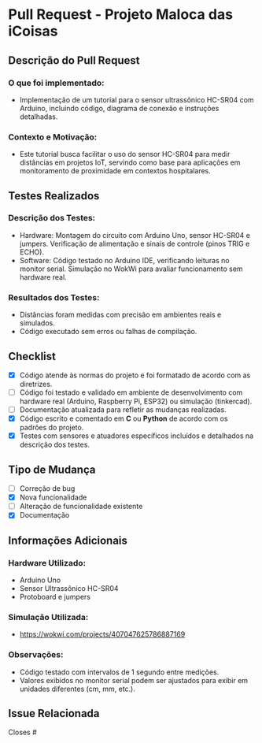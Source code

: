 # Pull Request - Projeto Maloca das iCoisas

## Descrição do Pull Request

### O que foi implementado:
- Implementação de um tutorial para o sensor ultrassônico HC-SR04 com Arduino, incluindo código, diagrama de conexão e instruções detalhadas.

### Contexto e Motivação:
-  Este tutorial busca facilitar o uso do sensor HC-SR04 para medir distâncias em projetos IoT, servindo como base para aplicações em monitoramento de proximidade em contextos hospitalares.

## Testes Realizados

### Descrição dos Testes:
- Hardware:
Montagem do circuito com Arduino Uno, sensor HC-SR04 e jumpers.
Verificação de alimentação e sinais de controle (pinos TRIG e ECHO).
- Software:
Código testado no Arduino IDE, verificando leituras no monitor serial.
Simulação no WokWi para avaliar funcionamento sem hardware real.


### Resultados dos Testes:
- Distâncias foram medidas com precisão em ambientes reais e simulados.
- Código executado sem erros ou falhas de compilação.

## Checklist

- [x] Código atende às normas do projeto e foi formatado de acordo com as diretrizes.
- [ ] Código foi testado e validado em ambiente de desenvolvimento com hardware real (Arduino, Raspberry Pi, ESP32) ou simulação (tinkercad).
- [ ] Documentação atualizada para refletir as mudanças realizadas.
- [x] Código escrito e comentado em **C** ou **Python** de acordo com os padrões do projeto.
- [x] Testes com sensores e atuadores específicos incluídos e detalhados na descrição dos testes.

## Tipo de Mudança

- [ ] Correção de bug
- [x] Nova funcionalidade
- [ ] Alteração de funcionalidade existente
- [x] Documentação

## Informações Adicionais

### Hardware Utilizado:
- Arduino Uno
- Sensor Ultrassônico HC-SR04
- Protoboard e jumpers

### Simulação Utilizada:
- https://wokwi.com/projects/407047625786887169

### Observações:
- Código testado com intervalos de 1 segundo entre medições.
- Valores exibidos no monitor serial podem ser ajustados para exibir em unidades diferentes (cm, mm, etc.).

## Issue Relacionada
Closes #
